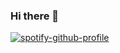 ### Hi there 👋

<!--
**SimhadriSowmya/simhadrisowmya** is a ✨ _special_ ✨ repository because its `README.md` (this file) appears on your GitHub profile.

Here are some ideas to get you started:

- 🔭 I’m currently working on ... knowing the details of the API and the Web Services
- 🌱 I’m currently learning ...Masters in CS
- 👯 I’m looking to collaborate on ...rest api and web services along with NodeJS 
- 🤔 I’m looking for help with ...learning and understanding how the web services work in the real time.
- 💬 Ask me about ...Scrum and Project Management
- 📫 How to reach me: ...
- 😄 Pronouns: ...
- ⚡ Fun fact: ...
-->

[![spotify-github-profile](https://spotify-github-profile.vercel.app/api/view?uid=d5876s5ogg5xs6tt9g93ip0l5&cover_image=true&theme=default&show_offline=false&background_color=121212&interchange=false)](https://github.com/kittinan/spotify-github-profile)
